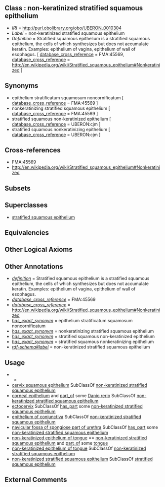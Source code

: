 
## Class : non-keratinized stratified squamous epithelium

 * *IRI* = http://purl.obolibrary.org/obo/UBERON_0010304
 * *Label* = non-keratinized stratified squamous epithelium
 * *Definition* = Stratified squamous epithelium is a stratified squamous epithelium, the cells of which synthesizes but does not accumulate keratin. Examples: epithelium of vagina, epithelium of wall of esophagus. [ [database_cross_reference](../../ef/oboInOwl#hasDbXref.md) = FMA:45569, [database_cross_reference](../../ef/oboInOwl#hasDbXref.md) = http://en.wikipedia.org/wiki/Stratified_squamous_epithelium#Nonkeratinized ]

## Synonyms

 * epithelium stratificatum squamosum noncornificatum [ [database_cross_reference](../../ef/oboInOwl#hasDbXref.md) = FMA:45569 ]
 * nonkeratinizing stratified squamous epithelium [ [database_cross_reference](../../ef/oboInOwl#hasDbXref.md) = FMA:45569 ]
 * stratified squamous non-keratinized epithelium [ [database_cross_reference](../../ef/oboInOwl#hasDbXref.md) = UBERON:cjm ]
 * stratified squamous nonkeratinizing epithelium [ [database_cross_reference](../../ef/oboInOwl#hasDbXref.md) = UBERON:cjm ]

## Cross-references

 * FMA:45569
 * http://en.wikipedia.org/wiki/Stratified_squamous_epithelium#Nonkeratinized

## Subsets


## Superclasses

 * [stratified squamous epithelium](../../UBERON/15/UBERON_0006915.md)

## Equivalencies


## Other Logical Axioms


## Other Annotations

 * *[definition](../../IAO/15/IAO_0000115.md)* = Stratified squamous epithelium is a stratified squamous epithelium, the cells of which synthesizes but does not accumulate keratin. Examples: epithelium of vagina, epithelium of wall of esophagus.
 * *[database_cross_reference](../../ef/oboInOwl#hasDbXref.md)* = FMA:45569
 * *[database_cross_reference](../../ef/oboInOwl#hasDbXref.md)* = http://en.wikipedia.org/wiki/Stratified_squamous_epithelium#Nonkeratinized
 * *[has_exact_synonym](../../ym/oboInOwl#hasExactSynonym.md)* = epithelium stratificatum squamosum noncornificatum
 * *[has_exact_synonym](../../ym/oboInOwl#hasExactSynonym.md)* = nonkeratinizing stratified squamous epithelium
 * *[has_exact_synonym](../../ym/oboInOwl#hasExactSynonym.md)* = stratified squamous non-keratinized epithelium
 * *[has_exact_synonym](../../ym/oboInOwl#hasExactSynonym.md)* = stratified squamous nonkeratinizing epithelium
 * *[rdf-schema#label](../../el/rdf-schema#label.md)* = non-keratinized stratified squamous epithelium

## Usage

 * -
 * [cervix squamous epithelium](../../UBERON/22/UBERON_0006922.md) SubClassOf [non-keratinized stratified squamous epithelium](../../UBERON/04/UBERON_0010304.md)
 * [corneal epithelium](../../UBERON/72/UBERON_0001772.md) and [part_of](../../BFO/50/BFO_0000050.md) some [Danio rerio](../../NCBITaxon/55/NCBITaxon_7955.md) SubClassOf [non-keratinized stratified squamous epithelium](../../UBERON/04/UBERON_0010304.md)
 * [ectocervix](../../UBERON/49/UBERON_0012249.md) SubClassOf [has_part](../../BFO/51/BFO_0000051.md) some [non-keratinized stratified squamous epithelium](../../UBERON/04/UBERON_0010304.md)
 * [epithelium of conjunctiva](../../UBERON/63/UBERON_0006763.md) SubClassOf [non-keratinized stratified squamous epithelium](../../UBERON/04/UBERON_0010304.md)
 * [navicular fossa of spongiose part of urethra](../../UBERON/94/UBERON_0012294.md) SubClassOf [has_part](../../BFO/51/BFO_0000051.md) some [non-keratinized stratified squamous epithelium](../../UBERON/04/UBERON_0010304.md)
 * [non-keratinized epithelium of tongue](../../UBERON/16/UBERON_0006916.md) == [non-keratinized stratified squamous epithelium](../../UBERON/04/UBERON_0010304.md) and [part_of](../../BFO/50/BFO_0000050.md) some [tongue](../../UBERON/23/UBERON_0001723.md)
 * [non-keratinized epithelium of tongue](../../UBERON/16/UBERON_0006916.md) SubClassOf [non-keratinized stratified squamous epithelium](../../UBERON/04/UBERON_0010304.md)
 * [non-keratinized stratified squamous epithelium](../../UBERON/04/UBERON_0010304.md) SubClassOf [stratified squamous epithelium](../../UBERON/15/UBERON_0006915.md)

## External Comments

